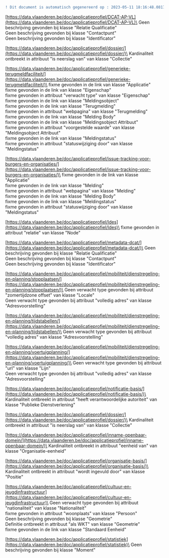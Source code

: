 ```diff
! Dit document is automatisch gegenereerd op : 2023-05-11 18:16:48.081739
```

[https://data.vlaanderen.be/doc/applicatieprofiel/DCAT-AP-VL](https://data.vlaanderen.be/doc/applicatieprofiel/DCAT-AP-VL)\
Geen beschrijving gevonden bij klasse "Relatie Qualificatie"   
Geen beschrijving gevonden bij klasse "Contactpunt"   
Geen beschrijving gevonden bij klasse "Identificator"   


[https://data.vlaanderen.be/doc/applicatieprofiel/dossier/](https://data.vlaanderen.be/doc/applicatieprofiel/dossier/)\
Kardinaliteit ontbreekt in attribuut "is neerslag van" van klasse "Collectie"  


[https://data.vlaanderen.be/doc/applicatieprofiel/generieke-terugmeldfaciliteit/](https://data.vlaanderen.be/doc/applicatieprofiel/generieke-terugmeldfaciliteit/)\
fixme gevonden in de link van klasse "Applicatie"   
fixme gevonden in de link van klasse "Eigenschap"   
fixme gevonden in attribuut "verwacht type" van klasse "Eigenschap"   
fixme gevonden in de link van klasse "Meldingsobject"   
fixme gevonden in de link van klasse "Terugmelding"   
fixme gevonden in attribuut "webpagina" van klasse "Terugmelding"   
fixme gevonden in de link van klasse "Melding Body"   
fixme gevonden in de link van klasse "Meldingsobject Attribuut"   
fixme gevonden in attribuut "voorgestelde waarde" van klasse "Meldingsobject Attribuut"   
fixme gevonden in de link van klasse "Meldingstatus"   
fixme gevonden in attribuut "statuswijziging door" van klasse "Meldingstatus"   


[https://data.vlaanderen.be/doc/applicatieprofiel/issue-tracking-voor-burgers-en-organisaties/](https://data.vlaanderen.be/doc/applicatieprofiel/issue-tracking-voor-burgers-en-organisaties/)\
fixme gevonden in de link van klasse "Applicatie"   
fixme gevonden in de link van klasse "Melding"   
fixme gevonden in attribuut "webpagina" van klasse "Melding"   
fixme gevonden in de link van klasse "Melding Body"   
fixme gevonden in de link van klasse "Meldingstatus"   
fixme gevonden in attribuut "statuswijziging door" van klasse "Meldingstatus"   


[https://data.vlaanderen.be/doc/applicatieprofiel/ldes](https://data.vlaanderen.be/doc/applicatieprofiel/ldes)\
fixme gevonden in attribuut "relatie" van klasse "Node"   


[https://data.vlaanderen.be/doc/applicatieprofiel/metadata-dcat/](https://data.vlaanderen.be/doc/applicatieprofiel/metadata-dcat/)\
Geen beschrijving gevonden bij klasse "Relatie Qualificatie"   
Geen beschrijving gevonden bij klasse "Contactpunt"   
Geen beschrijving gevonden bij klasse "Identificator"   


[https://data.vlaanderen.be/doc/applicatieprofiel/mobiliteit/dienstregeling-en-planning/stopplaatsen/](https://data.vlaanderen.be/doc/applicatieprofiel/mobiliteit/dienstregeling-en-planning/stopplaatsen/)\
Geen verwacht type gevonden bij attribuut "zomertijdzone offset" van klasse "Locale"   
Geen verwacht type gevonden bij attribuut "volledig adres" van klasse "Adresvoorstelling"   


[https://data.vlaanderen.be/doc/applicatieprofiel/mobiliteit/dienstregeling-en-planning/tijdstabellen/](https://data.vlaanderen.be/doc/applicatieprofiel/mobiliteit/dienstregeling-en-planning/tijdstabellen/)\
Geen verwacht type gevonden bij attribuut "volledig adres" van klasse "Adresvoorstelling"   


[https://data.vlaanderen.be/doc/applicatieprofiel/mobiliteit/dienstregeling-en-planning/voertuigplanning/](https://data.vlaanderen.be/doc/applicatieprofiel/mobiliteit/dienstregeling-en-planning/voertuigplanning/)\
Geen verwacht type gevonden bij attribuut "url" van klasse "Lijn"   
Geen verwacht type gevonden bij attribuut "volledig adres" van klasse "Adresvoorstelling"   


[https://data.vlaanderen.be/doc/applicatieprofiel/notificatie-basis/](https://data.vlaanderen.be/doc/applicatieprofiel/notificatie-basis/)\
Kardinaliteit ontbreekt in attribuut "heeft verantwoordelijke autoriteit" van klasse "Publieke Dienstverlening"  


[https://data.vlaanderen.be/doc/applicatieprofiel/dossier/](https://data.vlaanderen.be/doc/applicatieprofiel/dossier/)\
Kardinaliteit ontbreekt in attribuut "is neerslag van" van klasse "Collectie"  


[https://data.vlaanderen.be/doc/applicatieprofiel/inname-openbaar-domein/](https://data.vlaanderen.be/doc/applicatieprofiel/inname-openbaar-domein/)\
Kardinaliteit ontbreekt in attribuut "eenheid van" van klasse "Organisatie-eenheid"  


[https://data.vlaanderen.be/doc/applicatieprofiel/organisatie-basis/](https://data.vlaanderen.be/doc/applicatieprofiel/organisatie-basis/)\
Kardinaliteit ontbreekt in attribuut "wordt ingevuld door" van klasse "Positie"  


[https://data.vlaanderen.be/doc/applicatieprofiel/cultuur-en-jeugdinfrastructuur](https://data.vlaanderen.be/doc/applicatieprofiel/cultuur-en-jeugdinfrastructuur)\
Geen verwacht type gevonden bij attribuut "nationaliteit" van klasse "Nationaliteit"   
fixme gevonden in attribuut "woonplaats" van klasse "Persoon"   
Geen beschrijving gevonden bij klasse "Geometrie"   
Definitie ontbreekt in attribuut "als WKT" van klasse "Geometrie"  
fixme gevonden in de link van klasse "Standaard Eenheid"   


[https://data.vlaanderen.be/doc/applicatieprofiel/statistiek](https://data.vlaanderen.be/doc/applicatieprofiel/statistiek)\
Geen beschrijving gevonden bij klasse "Moment"   

